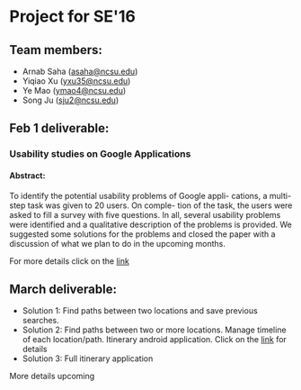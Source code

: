 # Project for SE'16

## Team members:

* Arnab Saha (asaha@ncsu.edu)
* Yiqiao Xu (yxu35@ncsu.edu)
* Ye Mao (ymao4@ncsu.edu)
* Song Ju (sju2@ncsu.edu)

## Feb 1 deliverable:


### Usability studies on Google Applications

#### Abstract:
To identify the potential usability problems of Google appli-
cations, a multi-step task was given to 20 users. On comple-
tion of the task, the users were asked to fill a survey with five
questions. In all, several usability problems were identified
and a qualitative description of the problems is provided.
We suggested some solutions for the problems and closed
the paper with a discussion of what we plan to do in the
upcoming months.

For more details click on the [link](https://github.com/arnabsaha1011/mypackse/blob/master/New%20Folder/Survey/Feb%201%20report.pdf)

## March deliverable:
* Solution 1: Find paths between two locations and save previous searches.
* Solution 2: Find paths between two or more locations. Manage timeline of each location/path. Itinerary android application. Click on the [link](https://github.com/asaha1/Itinerary) for details
* Solution 3: Full itinerary application


More details upcoming
